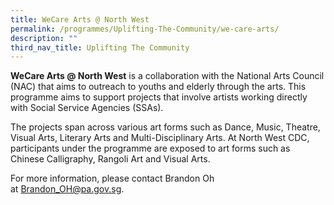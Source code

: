 ```yaml
---
title: WeCare Arts @ North West
permalink: /programmes/Uplifting-The-Community/we-care-arts/
description: ""
third_nav_title: Uplifting The Community
---
```

**WeCare Arts @ North West** is a collaboration with the National Arts Council (NAC) that aims to outreach to youths and elderly through the arts. This programme aims to support projects that involve artists working directly with Social Service Agencies (SSAs).  
  
The projects span across various art forms such as Dance, Music, Theatre, Visual Arts, Literary Arts and Multi-Disciplinary Arts. At North West CDC, participants under the programme are exposed to art forms such as Chinese Calligraphy, Rangoli Art and Visual Arts.  
  
For more information, please contact Brandon Oh at Brandon_OH@pa.gov.sg.